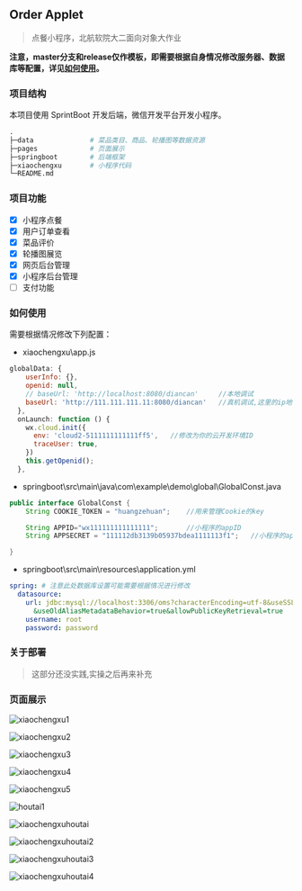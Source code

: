 ## Order Applet

> 点餐小程序，北航软院大二面向对象大作业

**注意，master分支和release仅作模板，即需要根据自身情况修改服务器、数据库等配置，详见[如何使用](###如何使用)。**

### 项目结构

本项目使用 SprintBoot 开发后端，微信开发平台开发小程序。

```python
.
├─data              # 菜品类目、商品、轮播图等数据资源
├─pages             # 页面展示
├─springboot        # 后端框架
├─xiaochengxu       # 小程序代码
└─README.md
```

### 项目功能

- [x] 小程序点餐
- [x] 用户订单查看
- [x] 菜品评价
- [x] 轮播图展览
- [x] 网页后台管理
- [x] 小程序后台管理
- [ ] 支付功能

### 如何使用

需要根据情况修改下列配置：

- xiaochengxu\app.js

```js
globalData: {
    userInfo: {},
    openid: null,
    // baseUrl: 'http://localhost:8080/diancan'     //本地调试
    baseUrl: 'http://111.111.111.11:8080/diancan'   //真机调试,这里的ip地址需要修改为你服务器的IP
  },
  onLaunch: function () {
    wx.cloud.init({
      env: 'cloud2-5111111111111ff5',   //修改为你的云开发环境ID
      traceUser: true,
    })
    this.getOpenid();
  },
```

- springboot\src\main\java\com\example\demo\global\GlobalConst.java

```java
public interface GlobalConst {
    String COOKIE_TOKEN = "huangzehuan";    //用来管理Cookie的key

    String APPID="wx111111111111111";       //小程序的appID
    String APPSECRET = "111112db3139b05937bdea1111113f1";   //小程序的appsecret，记得换成你自己的

}
```

- springboot\src\main\resources\application.yml

```yml
spring: # 注意此处数据库设置可能需要根据情况进行修改
  datasource:
    url: jdbc:mysql://localhost:3306/oms?characterEncoding=utf-8&useSSL=false&serverTimeZone=UTC
      &useOldAliasMetadataBehavior=true&allowPublicKeyRetrieval=true
    username: root
    password: password
```

### 关于部署

> 这部分还没实践,实操之后再来补充

### 页面展示

![xiaochengxu1](pages/1.jpg)

![xiaochengxu2](pages/2.jpg)

![xiaochengxu3](pages/4.jpg)

![xiaochengxu4](pages/5.jpg)

![xiaochengxu5](pages/6.jpg)

![houtai1](pages/7.jpg)

![xiaochengxuhoutai](pages/8.jpg)

![xiaochengxuhoutai2](pages/9.jpg)

![xiaochengxuhoutai3](pages/10.jpg)

![xiaochengxuhoutai4](pages/11.jpg)